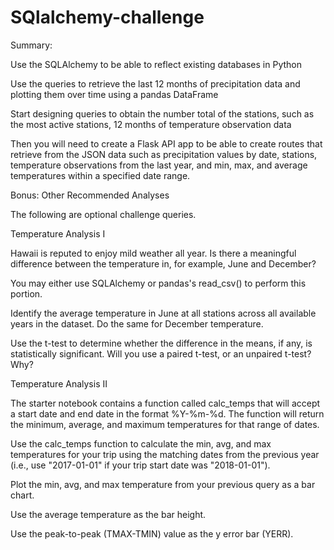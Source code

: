 # SQlalchemy-challenge

Summary:

Use the SQLAlchemy to be able to reflect existing databases in Python

Use the queries to retrieve the last 12 months of precipitation data and plotting them over time using a pandas DataFrame

Start designing queries to obtain the number total of the stations, such as the most active stations, 12 months of temperature observation data 

Then you will need to create a Flask API app to be able to create routes that retrieve from the JSON data such as precipitation values by date, stations, temperature observations from the last year, and min, max, and average temperatures within a specified date range.




Bonus: Other Recommended Analyses

The following are optional challenge queries.


Temperature Analysis I


Hawaii is reputed to enjoy mild weather all year. Is there a meaningful difference between the temperature in, for example, June and December?


You may either use SQLAlchemy or pandas's read_csv() to perform this portion.


Identify the average temperature in June at all stations across all available years in the dataset. Do the same for December temperature.


Use the t-test to determine whether the difference in the means, if any, is statistically significant. Will you use a paired t-test, or an unpaired t-test? Why?



Temperature Analysis II


The starter notebook contains a function called calc_temps that will accept a start date and end date in the format %Y-%m-%d. The function will return the minimum, average, and maximum temperatures for that range of dates.


Use the calc_temps function to calculate the min, avg, and max temperatures for your trip using the matching dates from the previous year (i.e., use "2017-01-01" if your trip start date was "2018-01-01").


Plot the min, avg, and max temperature from your previous query as a bar chart.


Use the average temperature as the bar height.


Use the peak-to-peak (TMAX-TMIN) value as the y error bar (YERR).






